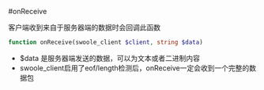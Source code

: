 #onReceive

客户端收到来自于服务器端的数据时会回调此函数

```php
function onReceive(swoole_client $client, string $data)
```

* $data 是服务器端发送的数据，可以为文本或者二进制内容
* swoole_client启用了eof/length检测后，onReceive一定会收到一个完整的数据包

